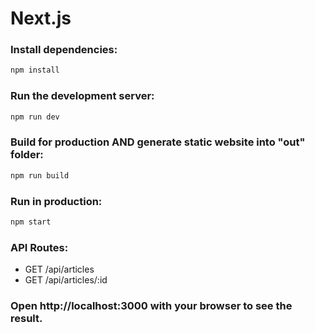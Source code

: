 # Next.js

### Install dependencies:

```bash
npm install
```

### Run the development server:

```bash
npm run dev
```

### Build for production AND generate static website into "out" folder:

```bash
npm run build
```

### Run in production:

```bash
npm start
```

### API Routes:

- GET /api/articles
- GET /api/articles/:id

### Open http://localhost:3000 with your browser to see the result.


